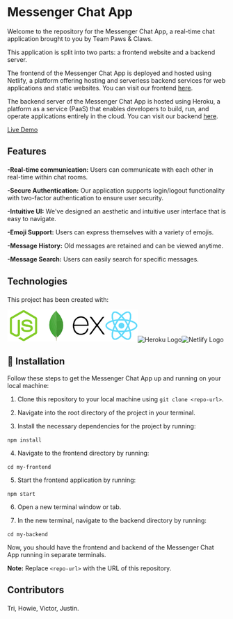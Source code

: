 <h1 style="font-size:2em;"> Messenger Chat App</h1>

Welcome to the repository for the Messenger Chat App, a real-time chat application brought to you by Team Paws & Claws.

This application is split into two parts: a frontend website and a backend server.

The frontend of the Messenger Chat App is deployed and hosted using Netlify, a platform offering hosting and serverless backend services for web applications and static websites. You can visit our frontend [here](https://main--gilded-dango-efff41.netlify.app/).

The backend server of the Messenger Chat App is hosted using Heroku, a platform as a service (PaaS) that enables developers to build, run, and operate applications entirely in the cloud. You can visit our backend [here](https://tri-messenger-chat-app.herokuapp.com/).

[Live Demo](https://main--gilded-dango-efff41.netlify.app/)

<h3 style="font-size:1.5em;"> Features</h3>

**-Real-time communication:** Users can communicate with each other in real-time within chat rooms.

**-Secure Authentication:** Our application supports login/logout functionality with two-factor authentication to ensure user security.

**-Intuitive UI:** We've designed an aesthetic and intuitive user interface that is easy to navigate.

**-Emoji Support:** Users can express themselves with a variety of emojis.

**-Message History:** Old messages are retained and can be viewed anytime.

**-Message Search:** Users can easily search for specific messages.


<h3 style="font-size:1.5em;"> Technologies </h3>
This project has been created with:

<img src="https://raw.githubusercontent.com/devicons/devicon/master/icons/nodejs/nodejs-original.svg" alt="Node.js Logo" width="75" height="75"><img src="https://raw.githubusercontent.com/devicons/devicon/master/icons/mongodb/mongodb-original.svg" alt="MongoDB Logo" width="75" height="75"><img src="https://raw.githubusercontent.com/devicons/devicon/master/icons/express/express-original.svg" alt="Express.js Logo" width="75" height="75"><img src="https://raw.githubusercontent.com/devicons/devicon/master/icons/react/react-original.svg" alt="React Logo" width="75" height="75"><img src="https://www.vectorlogo.zone/logos/heroku/heroku-icon.svg" alt="Heroku Logo" width="75" height="75"><img src="https://avatars.githubusercontent.com/u/7892489?s=200&v=4" alt="Netlify Logo" width="75" height="75">

## 🚀 Installation

Follow these steps to get the Messenger Chat App up and running on your local machine:

1. Clone this repository to your local machine using `git clone <repo-url>`.

2. Navigate into the root directory of the project in your terminal.

3. Install the necessary dependencies for the project by running:

`npm install`

4. Navigate to the frontend directory by running:

`cd my-frontend`

5. Start the frontend application by running:

`npm start`

6. Open a new terminal window or tab.

7. In the new terminal, navigate to the backend directory by running:

`cd my-backend`

Now, you should have the frontend and backend of the Messenger Chat App running in separate terminals.

**Note:** Replace `<repo-url>` with the URL of this repository.

<h3 style="font-size:1.5em;">Contributors </h3>
Tri, Howie, Victor, Justin.
